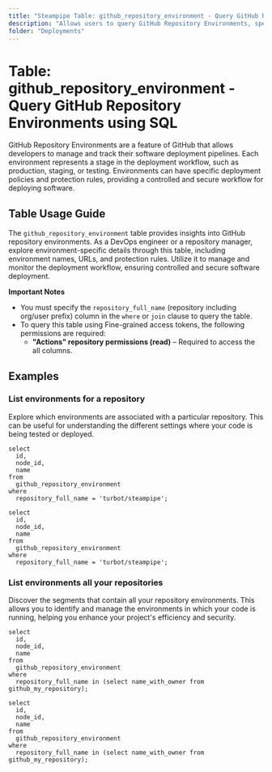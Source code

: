 ```yaml
---
title: "Steampipe Table: github_repository_environment - Query GitHub Repository Environments using SQL"
description: "Allows users to query GitHub Repository Environments, specifically details about each environment associated with a repository, providing insights into environment names, URLs, and protection rules."
folder: "Deployments"
---
```


# Table: github_repository_environment - Query GitHub Repository Environments using SQL

GitHub Repository Environments are a feature of GitHub that allows developers to manage and track their software deployment pipelines. Each environment represents a stage in the deployment workflow, such as production, staging, or testing. Environments can have specific deployment policies and protection rules, providing a controlled and secure workflow for deploying software.

## Table Usage Guide

The `github_repository_environment` table provides insights into GitHub repository environments. As a DevOps engineer or a repository manager, explore environment-specific details through this table, including environment names, URLs, and protection rules. Utilize it to manage and monitor the deployment workflow, ensuring controlled and secure software deployment.

**Important Notes**
- You must specify the `repository_full_name` (repository including org/user prefix) column in the `where` or `join` clause to query the table.
- To query this table using Fine-grained access tokens, the following permissions are required:
  - **"Actions" repository permissions (read)** – Required to access the all columns.

## Examples

### List environments for a repository
Explore which environments are associated with a particular repository. This can be useful for understanding the different settings where your code is being tested or deployed.

```sql+postgres
select
  id,
  node_id,
  name
from
  github_repository_environment
where
  repository_full_name = 'turbot/steampipe';
```

```sql+sqlite
select
  id,
  node_id,
  name
from
  github_repository_environment
where
  repository_full_name = 'turbot/steampipe';
```

### List environments all your repositories
Discover the segments that contain all your repository environments. This allows you to identify and manage the environments in which your code is running, helping you enhance your project's efficiency and security.

```sql+postgres
select
  id,
  node_id,
  name
from
  github_repository_environment
where
  repository_full_name in (select name_with_owner from github_my_repository);
```

```sql+sqlite
select
  id,
  node_id,
  name
from
  github_repository_environment
where
  repository_full_name in (select name_with_owner from github_my_repository);
```